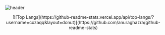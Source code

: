 ![header](https://capsule-render.vercel.app/api?type=waving&color=9bb7d6&height=150&text=Welcome!&fontColor=ffffff&fontSize=45&fontAlignY=40)
<div align = center>
[![Top Langs](https://github-readme-stats.vercel.app/api/top-langs/?username=cxzaqq&layout=donut)](https://github.com/anuraghazra/github-readme-stats)
</div>
